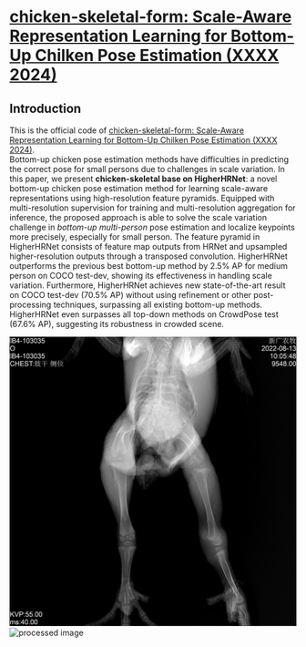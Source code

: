 
# [chicken-skeletal-form: Scale-Aware Representation Learning for Bottom-Up Chilken Pose Estimation (XXXX 2024)](https://arxiv.org/abs/1908.10357)
## Introduction
This is the official code of [chicken-skeletal-form: Scale-Aware Representation Learning for Bottom-Up Chilken Pose Estimation (XXXX 2024)](https://arxiv.org/abs/1908.10357).  
Bottom-up chicken pose estimation methods have difficulties in predicting the correct pose for small persons due to challenges in scale variation. In this paper, we present **chicken-skeletal base on HigherHRNet**: a novel bottom-up chicken pose estimation method for learning scale-aware representations using high-resolution feature pyramids. Equipped with multi-resolution supervision for training and multi-resolution aggregation  for inference, the proposed approach is able to solve the scale variation challenge in *bottom-up multi-person* pose estimation and localize keypoints more precisely, especially for small person. The feature pyramid in HigherHRNet consists of feature map outputs from HRNet and upsampled higher-resolution outputs through a transposed convolution. HigherHRNet outperforms the previous best bottom-up method by 2.5% AP for medium person on COCO test-dev, showing its effectiveness in handling scale variation. Furthermore, HigherHRNet achieves new state-of-the-art result on COCO test-dev (70.5% AP) without using refinement or other post-processing techniques, surpassing all existing bottom-up methods. HigherHRNet even surpasses all top-down methods on CrowdPose test (67.6% AP), suggesting its robustness in crowded scene. 

![Illustrating the architecture of the proposed Higher-HRNet](data/13956.png)
![processed image](data/result_valid_13956_43_59_0_22.png)